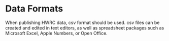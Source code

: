 # Data Formats

When publishing HWRC data, csv format should be used. csv files can be created and edited in text editors, as well as spreadsheet packages such as Microsoft Excel, Apple Numbers, or Open Office.


